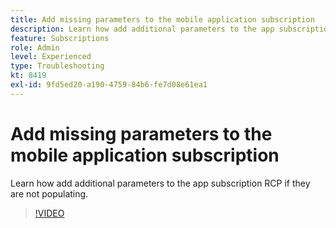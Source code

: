 ```yaml
---
title: Add missing parameters to the mobile application subscription
description: Learn how add additional parameters to the app subscription RCP if they are not populating.
feature: Subscriptions
role: Admin
level: Experienced
type: Troubleshooting
kt: 8419
exl-id: 9fd5ed20-a190-4759-84b6-fe7d08e61ea1
---
```

# Add missing parameters to the mobile application subscription

Learn how add additional parameters to the app subscription RCP if they are not populating.

>[!VIDEO](https://video.tv.adobe.com/v/335950?quality=12)
